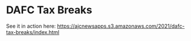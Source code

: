 # DAFC Tax Breaks

See it in action here: https://ajcnewsapps.s3.amazonaws.com/2021/dafc-tax-breaks/index.html
